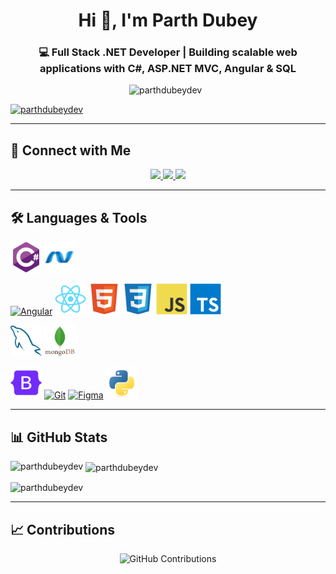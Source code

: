 <!-- Top Header -->
<h1 align="center">Hi 👋, I'm Parth Dubey</h1>
<h3 align="center">💻 Full Stack .NET Developer | Building scalable web applications with C#, ASP.NET MVC, Angular & SQL</h3>


<!-- Profile Views & Trophies -->
<p align="center">
  <img src="https://komarev.com/ghpvc/?username=parthdubeydev&label=Profile%20views&color=0e75b6&style=flat" alt="parthdubeydev" />
  &nbsp;

<p align="left"> <a href="https://github.com/ryo-ma/github-profile-trophy"><img src="https://github-profile-trophy.vercel.app/?username=parthdubeydev" alt="parthdubeydev" /></a> </p>
</p>

---

## 🔗 Connect with Me
<p align="center">
  <a href="https://linkedin.com/in/parthdubeydev" target="_blank">
    <img src="https://img.shields.io/badge/LinkedIn-0A66C2?style=for-the-badge&logo=linkedin&logoColor=white"/>
  </a>
  <a href="https://github.com/parthdubeydev" target="_blank">
    <img src="https://img.shields.io/badge/GitHub-181717?style=for-the-badge&logo=github&logoColor=white"/>
  </a>
  <a href="mailto:dubeypoorab@gmail.com" target="_blank">
    <img src="https://img.shields.io/badge/Email-D14836?style=for-the-badge&logo=gmail&logoColor=white"/>
  </a>
</p>

---

## 🛠️ Languages & Tools
<p>
  <!-- Backend First -->
  <a href="https://www.w3schools.com/cs/" target="_blank"><img src="https://raw.githubusercontent.com/devicons/devicon/master/icons/csharp/csharp-original.svg" alt="C#" width="50" height="50"/></a>
  <a href="https://dotnet.microsoft.com/" target="_blank"><img src="https://raw.githubusercontent.com/devicons/devicon/master/icons/dot-net/dot-net-original.svg" alt=".NET" width="50" height="50"/></a>
  

  
  <!-- Frontend -->
  <a href="https://angular.io" target="_blank"><img src="https://angular.io/assets/images/logos/angular/angular.svg" alt="Angular" width="50" height="50"/></a>
  <a href="https://reactjs.org/" target="_blank"><img src="https://raw.githubusercontent.com/devicons/devicon/master/icons/react/react-original.svg" alt="React" width="50" height="50"/></a>
  <a href="https://www.w3.org/html/" target="_blank"><img src="https://raw.githubusercontent.com/devicons/devicon/master/icons/html5/html5-original.svg" alt="HTML5" width="50" height="50"/></a>
  <a href="https://www.w3schools.com/css/" target="_blank"><img src="https://raw.githubusercontent.com/devicons/devicon/master/icons/css3/css3-original.svg" alt="CSS3" width="50" height="50"/></a>
  <a href="https://developer.mozilla.org/en-US/docs/Web/JavaScript" target="_blank"><img src="https://raw.githubusercontent.com/devicons/devicon/master/icons/javascript/javascript-original.svg" alt="JavaScript" width="50" height="50"/></a>
  <a href="https://www.typescriptlang.org/" target="_blank"><img src="https://raw.githubusercontent.com/devicons/devicon/master/icons/typescript/typescript-original.svg" alt="TypeScript" width="50" height="50"/></a>
  
  <!-- Database -->
  <a href="https://www.mysql.com/" target="_blank"><img src="https://raw.githubusercontent.com/devicons/devicon/master/icons/mysql/mysql-original.svg" alt="MySQL" width="50" height="50"/></a>
  <a href="https://www.mongodb.com/" target="_blank"><img src="https://raw.githubusercontent.com/devicons/devicon/master/icons/mongodb/mongodb-original-wordmark.svg" alt="MongoDB" width="50" height="50"/></a>
  


  <!-- Tools -->
  <a href="https://getbootstrap.com" target="_blank"><img src="https://raw.githubusercontent.com/devicons/devicon/master/icons/bootstrap/bootstrap-plain.svg" alt="Bootstrap" width="50" height="50"/></a>
  <a href="https://git-scm.com/" target="_blank"><img src="https://www.vectorlogo.zone/logos/git-scm/git-scm-icon.svg" alt="Git" width="50" height="50"/></a>
  <a href="https://www.figma.com/" target="_blank"><img src="https://www.vectorlogo.zone/logos/figma/figma-icon.svg" alt="Figma" width="50" height="50"/></a>
  <a href="https://www.python.org/" target="_blank"><img src="https://raw.githubusercontent.com/devicons/devicon/master/icons/python/python-original.svg" alt="Python" width="50" height="50"/></a>
</p>

---

## 📊 GitHub Stats
<p align="center">
  <p><img align="left" src="https://github-readme-stats.vercel.app/api/top-langs?username=parthdubeydev&show_icons=true&locale=en&layout=compact" alt="parthdubeydev" /></p>

<p>&nbsp;<img align="center" src="https://github-readme-stats.vercel.app/api?username=parthdubeydev&show_icons=true&locale=en" alt="parthdubeydev" /></p>

<p><img align="center" src="https://github-readme-streak-stats.herokuapp.com/?user=parthdubeydev&" alt="parthdubeydev" /></p>
</p>

---

## 📈 Contributions
<p align="center">
  <img src="https://ghchart.rshah.org/parthdubeydev" alt="GitHub Contributions" height="150"/>
</p>

